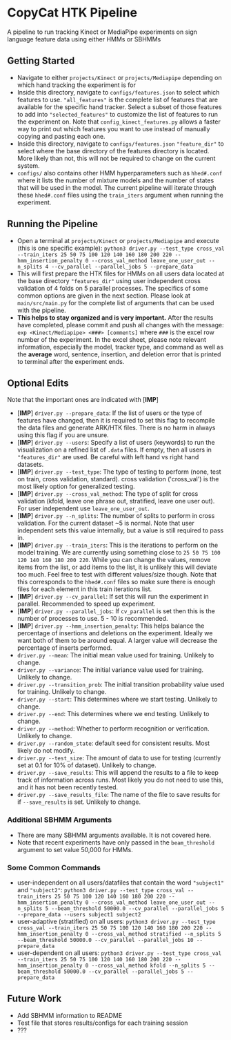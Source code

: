 # CopyCat HTK Pipeline

A pipeline to run tracking Kinect or MediaPipe experiments on sign language feature data using either HMMs or SBHMMs

## Getting Started

* Navigate to either `projects/Kinect` or `projects/Mediapipe` depending on which hand tracking the experiment is for
* Inside this directory, navigate to `configs/features.json` to select which features to use. `"all_features"` is the complete list of features that are available for the specific hand tracker. Select a subset of those features to add into `"selected_features"` to customize the list of features to run the experiment on. Note that `config_kinect_features.py` allows a faster way to print out which features you want to use instead of manually copying and pasting each one.
* Inside this directory, navigate to `configs/features.json` `"feature_dir"` to select where the base directory of the features directory is located. More likely than not, this will not be required to change on the current system.
* `configs/` also contains other HMM hyperparameters such as `hhed#.conf` where it lists the number of mixture models and the number of states that will be used in the model. The current pipeline will iterate through these `hhed#.conf` files using the `train_iters` argument when running the experiment.

## Running the Pipeline

* Open a terminal at `projects/Kinect` or `projects/Mediapipe` and execute (this is one specific example): `python3 driver.py --test_type cross_val --train_iters 25 50 75 100 120 140 160 180 200 220 --hmm_insertion_penalty 0 --cross_val_method leave_one_user_out --n_splits 4 --cv_parallel --parallel_jobs 5 --prepare_data` 
* This will first prepare the HTK files for HMMs on all users data located at the base directory `"features_dir"` using user independent cross validation of 4 folds on 5 parallel processes. The specifics of some common options are given in the next section. Please look at `main/src/main.py` for the complete list of arguments that can be used with the pipeline.
* **This helps to stay organized and is very important.** After the results have completed, please commit and push all changes with the message: `exp <Kinect/Mediapipe> <###> [comments]` where `###` is the excel row number of the experiment. In the excel sheet, please note relevant information, especially the model, tracker type, and command as well as the **average** word, sentence, insertion, and deletion error that is printed to terminal after the experiment ends.

## Optional Edits

Note that the important ones are indicated with [**IMP**]

* [**IMP**] `driver.py --prepare_data`: If the list of users or the type of features have changed, then it is required to set this flag to recompile the data files and generate ARK/HTK files. There is no harm in always using this flag if you are unsure.
* [**IMP**] `driver.py --users`: Specify a list of users (keywords) to run the visualization on a refined list of `.data` files. If empty, then all users in `"features_dir"` are used. Be careful with left hand vs right hand datasets.
* [**IMP**] `driver.py --test_type`: The type of testing to perform (none, test on train, cross validation, standard). cross validation ('cross_val') is the most likely option for generalized testing.
* [**IMP**] `driver.py --cross_val_method`: The type of split for cross validation (kfold, leave one phrase out, stratified, leave one user out). For user independent use `leave_one_user_out`. 
* [**IMP**] `driver.py --n_splits`: The number of splits to perform in cross validation. For the current dataset ~5 is normal. Note that user independent sets this value internally, but a value is still required to pass in.
* [**IMP**] `driver.py --train_iters`: This is the iterations to perform on the model training. We are currently using something close to `25 50 75 100 120 140 160 180 200 220`. While you can change the values, remove items from the list, or add items to the list, it is unlikely this will deviate too much. Feel free to test with different values/size though. Note that this corresponds to the `hhed#.conf` files so make sure there is enough files for each element in this train iterations list.
* [**IMP**] `driver.py --cv_parallel`: If set this will run the experiment in parallel. Recommended to speed up experiment.
* [**IMP**] `driver.py --parallel_jobs`: If `cv_parallel` is set then this is the number of processes to use. 5 - 10 is recommended.
* [**IMP**] `driver.py --hmm_insertion_penalty`: This helps balance the percentage of insertions and deletions on the experiment. Ideally we want both of them to be around equal. A larger value will decrease the percentage of inserts performed.
* `driver.py --mean`: The initial mean value used for training. Unlikely to change.
* `driver.py --variance`: The initial variance value used for training. Unlikely to change.
* `driver.py --transition_prob`: The initial transition probability value used for training. Unlikely to change.
* `driver.py --start`: This determines where we start testing. Unlikely to change.
* `driver.py --end`: This determines where we end testing. Unlikely to change.
* `driver.py --method`: Whether to perform recognition or verification. Unlikely to change.
* `driver.py --random_state`: default seed for consistent results. Most likely do not modify.
* `driver.py --test_size`: The amount of data to use for testing (currently set at 0.1 for 10% of dataset). Unlikely to change.
* `driver.py --save_results`: This will append the results to a file to keep track of information across runs. Most likely you do not need to use this, and it has not been recently tested. 
* `driver.py --save_results_file`: The name of the file to save results for if `--save_results` is set. Unlikely to change.

### Additional SBHMM Arguments

* There are many SBHMM arguments available. It is not covered here.
* Note that recent experiments have only passed in the `beam_threshold` argument to set value 50,000 for HMMs. 

### Some Common Commands

* user-independent on all users/datafiles that contain the word `"subject1"` and `"subject2"`: `python3 driver.py --test_type cross_val --train_iters 25 50 75 100 120 140 160 180 200 220 --hmm_insertion_penalty 0 --cross_val_method leave_one_user_out --n_splits 5 --beam_threshold 50000.0 --cv_parallel --parallel_jobs 5 --prepare_data --users subject1 subject2`
* user-adaptive (stratified) on all users: `python3 driver.py --test_type cross_val --train_iters 25 50 75 100 120 140 160 180 200 220 --hmm_insertion_penalty 0 --cross_val_method stratified --n_splits 5 --beam_threshold 50000.0 --cv_parallel --parallel_jobs 10 --prepare_data` 
* user-dependent on all users: `python3 driver.py --test_type cross_val --train_iters 25 50 75 100 120 140 160 180 200 220 --hmm_insertion_penalty 0 --cross_val_method kfold --n_splits 5 --beam_threshold 50000.0 --cv_parallel --parallel_jobs 5 --prepare_data`

## Future Work
- Add SBHMM information to README
- Test file that stores results/configs for each training session
- ???

